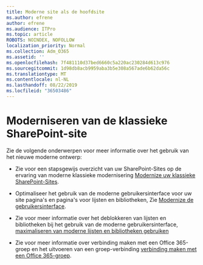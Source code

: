 ```yaml
---
title: Moderne site als de hoofdsite
ms.author: efrene
author: efrene
ms.audience: ITPro
ms.topic: article
ROBOTS: NOINDEX, NOFOLLOW
localization_priority: Normal
ms.collection: Adm_O365
ms.assetid: ''
ms.openlocfilehash: 7f481110d37bed6660c5a220ac230284d613c976
ms.sourcegitcommit: 1d98db8acb9959aba3b5e308a567ade6b62da56c
ms.translationtype: MT
ms.contentlocale: nl-NL
ms.lasthandoff: 08/22/2019
ms.locfileid: "36503486"
---
```

# <a name="modernize-your-classic-sharepoint-site"></a>Moderniseren van de klassieke SharePoint-site

Zie de volgende onderwerpen voor meer informatie over het gebruik van het nieuwe moderne ontwerp:

- Zie voor een stapsgewijs overzicht van uw SharePoint-Sites op de ervaring van moderne klassieke modernisering [Modernize uw klassieke SharePoint-Sites](https://docs.microsoft.com/sharepoint/dev/transform/modernize-classic-sites).

- Optimaliseer het gebruik van de moderne gebruikersinterface voor uw site pagina's en pagina's voor lijsten en bibliotheken, Zie [Modernize de gebruikersinterface](https://docs.microsoft.com/sharepoint/dev/transform/modernize-userinterface). 

- Zie voor meer informatie over het deblokkeren van lijsten en bibliotheken bij het gebruik van de moderne gebruikersinterface, [maximaliseren van moderne lijsten en bibliotheken gebruiken](https://docs.microsoft.com/sharepoint/dev/transform/modernize-userinterface-lists-and-libraries)

- Zie voor meer informatie over verbinding maken met een Office 365-groep en het uitvoeren van een groep-verbinding [verbinding maken met een Office 365-groep](https://docs.microsoft.com/sharepoint/dev/transform/modernize-connect-to-office365-group).
